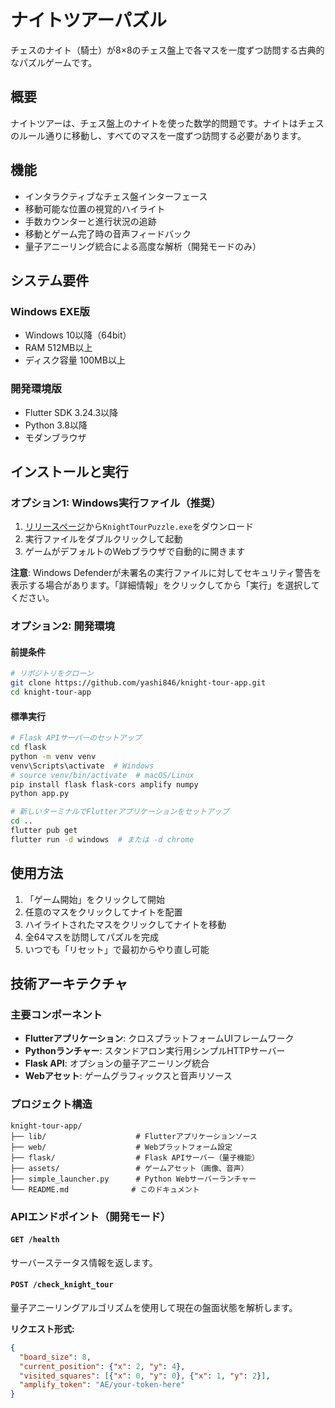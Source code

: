 # ナイトツアーパズル

チェスのナイト（騎士）が8×8のチェス盤上で各マスを一度ずつ訪問する古典的なパズルゲームです。

## 概要

ナイトツアーは、チェス盤上のナイトを使った数学的問題です。ナイトはチェスのルール通りに移動し、すべてのマスを一度ずつ訪問する必要があります。

## 機能

- インタラクティブなチェス盤インターフェース
- 移動可能な位置の視覚的ハイライト
- 手数カウンターと進行状況の追跡
- 移動とゲーム完了時の音声フィードバック
- 量子アニーリング統合による高度な解析（開発モードのみ）

## システム要件

### Windows EXE版
- Windows 10以降（64bit）
- RAM 512MB以上
- ディスク容量 100MB以上

### 開発環境版
- Flutter SDK 3.24.3以降
- Python 3.8以降  
- モダンブラウザ

## インストールと実行

### オプション1: Windows実行ファイル（推奨）

1. [リリースページ](https://github.com/yashi846/knight-tour-app/releases)から`KnightTourPuzzle.exe`をダウンロード
2. 実行ファイルをダブルクリックして起動
3. ゲームがデフォルトのWebブラウザで自動的に開きます

**注意**: Windows Defenderが未署名の実行ファイルに対してセキュリティ警告を表示する場合があります。「詳細情報」をクリックしてから「実行」を選択してください。

### オプション2: 開発環境

#### 前提条件
```bash
# リポジトリをクローン
git clone https://github.com/yashi846/knight-tour-app.git
cd knight-tour-app
```

#### 標準実行
```bash
# Flask APIサーバーのセットアップ
cd flask
python -m venv venv
venv\Scripts\activate  # Windows
# source venv/bin/activate  # macOS/Linux
pip install flask flask-cors amplify numpy
python app.py

# 新しいターミナルでFlutterアプリケーションをセットアップ
cd ..
flutter pub get
flutter run -d windows  # または -d chrome
```

## 使用方法

1. 「ゲーム開始」をクリックして開始
2. 任意のマスをクリックしてナイトを配置
3. ハイライトされたマスをクリックしてナイトを移動
4. 全64マスを訪問してパズルを完成
5. いつでも「リセット」で最初からやり直し可能

## 技術アーキテクチャ

### 主要コンポーネント
- **Flutterアプリケーション**: クロスプラットフォームUIフレームワーク
- **Pythonランチャー**: スタンドアロン実行用シンプルHTTPサーバー
- **Flask API**: オプションの量子アニーリング統合
- **Webアセット**: ゲームグラフィックスと音声リソース

### プロジェクト構造
```
knight-tour-app/
├── lib/                    # Flutterアプリケーションソース
├── web/                    # Webプラットフォーム設定
├── flask/                  # Flask APIサーバー（量子機能）
├── assets/                 # ゲームアセット（画像、音声）
├── simple_launcher.py      # Python Webサーバーランチャー
└── README.md              # このドキュメント
```

### APIエンドポイント（開発モード）

#### `GET /health`
サーバーステータス情報を返します。

#### `POST /check_knight_tour`
量子アニーリングアルゴリズムを使用して現在の盤面状態を解析します。

**リクエスト形式:**
```json
{
  "board_size": 8,
  "current_position": {"x": 2, "y": 4},
  "visited_squares": [{"x": 0, "y": 0}, {"x": 1, "y": 2}],
  "amplify_token": "AE/your-token-here"
}
```